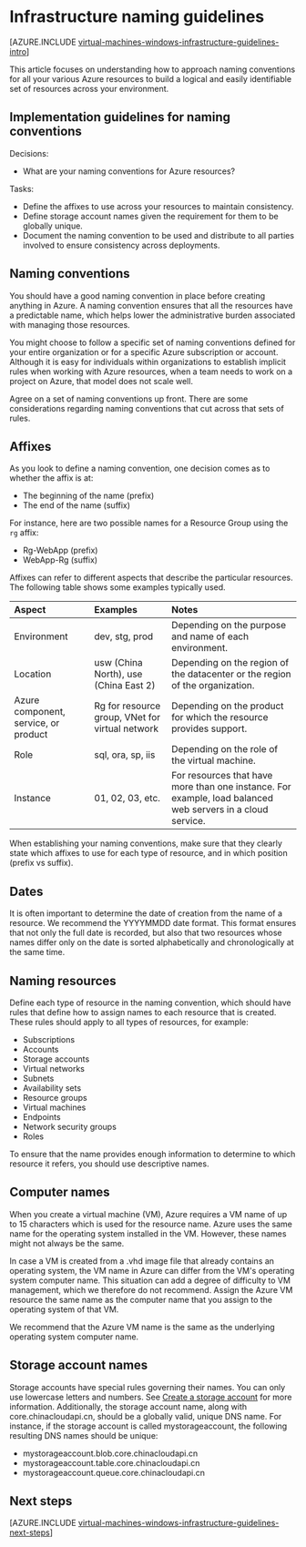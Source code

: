 <properties
	pageTitle="Infrastructure Naming Guidelines | Azure"
	description="Learn about the key design and implementation guidelines for naming in Azure infrastructure services."
	documentationCenter=""
	services="virtual-machines-windows"
	authors="iainfoulds"
	manager="timlt"
	editor=""
	tags="azure-resource-manager"/>

<tags
	ms.service="virtual-machines-windows"
	ms.workload="infrastructure-services"
	ms.tgt_pltfrm="vm-windows"
	ms.devlang="na"
	ms.topic="article"
	ms.date="09/08/2016"
	wacn.date=""
	ms.author="iainfou"/>

# Infrastructure naming guidelines

[AZURE.INCLUDE [virtual-machines-windows-infrastructure-guidelines-intro](../../includes/virtual-machines-windows-infrastructure-guidelines-intro.md)] 

This article focuses on understanding how to approach naming conventions for all your various Azure resources to build a logical and easily identifiable set of resources across your environment.

## Implementation guidelines for naming conventions

Decisions:

- What are your naming conventions for Azure resources?

Tasks:

- Define the affixes to use across your resources to maintain consistency.
- Define storage account names given the requirement for them to be globally unique.
- Document the naming convention to be used and distribute to all parties involved to ensure consistency across deployments.

## Naming conventions

You should have a good naming convention in place before creating anything in Azure. A naming convention ensures that all the resources have a predictable name, which helps lower the administrative burden associated with managing those resources.

You might choose to follow a specific set of naming conventions defined for your entire organization or for a specific Azure subscription or account. Although it is easy for individuals within organizations to establish implicit rules when working with Azure resources, when a team needs to work on a project on Azure, that model does not scale well.

Agree on a set of naming conventions up front. There are some considerations regarding naming conventions that cut across that sets of rules.

## Affixes

As you look to define a naming convention, one decision comes as to whether the affix is at:

- The beginning of the name (prefix)
- The end of the name (suffix)

For instance, here are two possible names for a Resource Group using the `rg` affix:

- Rg-WebApp (prefix)
- WebApp-Rg (suffix)

Affixes can refer to different aspects that describe the particular resources. The following table shows some examples typically used.

| Aspect                               | Examples                                                               | Notes                                                                                                      |
|:-------------------------------------|:-----------------------------------------------------------------------|:-----------------------------------------------------------------------------------------------------------|
| Environment                          | dev, stg, prod                                                         | Depending on the purpose and name of each environment.                                                     |
| Location                             | usw (China North), use (China East 2)                                         | Depending on the region of the datacenter or the region of the organization.                               |
| Azure component, service, or product | Rg for resource group, VNet for virtual network                        | Depending on the product for which the resource provides support.                                          |
| Role                                 | sql, ora, sp, iis                                                      | Depending on the role of the virtual machine.                                                              |
| Instance                             | 01, 02, 03, etc.                                                       | For resources that have more than one instance. For example, load balanced web servers in a cloud service. |


When establishing your naming conventions, make sure that they clearly state which affixes to use for each type of resource, and in which position (prefix vs suffix).

## Dates

It is often important to determine the date of creation from the name of a resource. We recommend the YYYYMMDD date format. This format ensures that not only the full date is recorded, but also that two resources whose names differ only on the date is sorted alphabetically and chronologically at the same time.

## Naming resources

Define each type of resource in the naming convention, which should have rules that define how to assign names to each resource that is created. These rules should apply to all types of resources, for example:

- Subscriptions
- Accounts
- Storage accounts
- Virtual networks
- Subnets
- Availability sets
- Resource groups
- Virtual machines
- Endpoints
- Network security groups
- Roles

To ensure that the name provides enough information to determine to which resource it refers, you should use descriptive names.

## Computer names

When you create a virtual machine (VM), Azure requires a VM name of up to 15 characters which is used for the resource name. Azure uses the same name for the operating system installed in the VM. However, these names might not always be the same.

In case a VM is created from a .vhd image file that already contains an operating system, the VM name in Azure can differ from the VM's operating system computer name. This situation can add a degree of difficulty to VM management, which we therefore do not recommend. Assign the Azure VM resource the same name as the computer name that you assign to the operating system of that VM.

We recommend that the Azure VM name is the same as the underlying operating system computer name.

## Storage account names

Storage accounts have special rules governing their names. You can only use lowercase letters and numbers. See [Create a storage account](/documentation/articles/storage-create-storage-account/#create-a-storage-account) for more information. Additionally, the storage account name, along with core.chinacloudapi.cn, should be a globally valid, unique DNS name. For instance, if the storage account is called mystorageaccount, the following resulting DNS names should be unique:

- mystorageaccount.blob.core.chinacloudapi.cn
- mystorageaccount.table.core.chinacloudapi.cn
- mystorageaccount.queue.core.chinacloudapi.cn


## Next steps
[AZURE.INCLUDE [virtual-machines-windows-infrastructure-guidelines-next-steps](../../includes/virtual-machines-windows-infrastructure-guidelines-next-steps.md)]